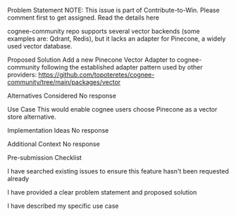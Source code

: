 Problem Statement
NOTE: This issue is part of Contribute-to-Win. Please comment first to get assigned. Read the details here

cognee-community repo supports several vector backends (some examples are: Qdrant, Redis), but it lacks an adapter for Pinecone, a widely used vector database.

Proposed Solution
Add a new Pinecone Vector Adapter to cognee-community following the established adapter pattern used by other providers: https://github.com/topoteretes/cognee-community/tree/main/packages/vector

Alternatives Considered
No response

Use Case
This would enable cognee users choose Pinecone as a vector store alternative.

Implementation Ideas
No response

Additional Context
No response

Pre-submission Checklist

I have searched existing issues to ensure this feature hasn't been requested already

I have provided a clear problem statement and proposed solution

I have described my specific use case